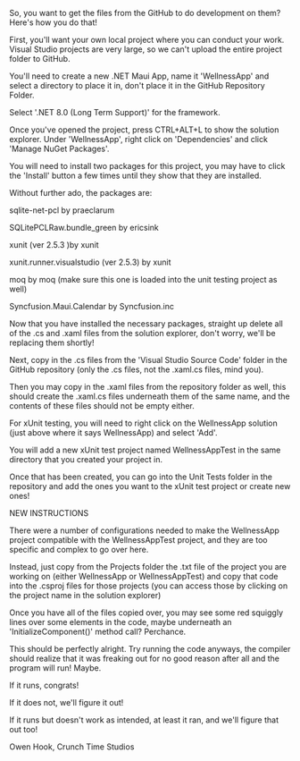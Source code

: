 So, you want to get the files from the GitHub to do development on them? Here's how you do that!

First, you'll want your own local project where you can conduct your work. Visual Studio projects are very large, so we can't upload the entire project folder to GitHub.

You'll need to create a new .NET Maui App, name it 'WellnessApp' and select a directory to place it in, don't place it in the GitHub Repository Folder.

Select '.NET 8.0 (Long Term Support)' for the framework.

Once you've opened the project, press CTRL+ALT+L to show the solution explorer. Under 'WellnessApp', right click on 'Dependencies' and click 'Manage NuGet Packages'.

You will need to install two packages for this project, you may have to click the 'Install' button a few times until they show that they are installed.

Without further ado, the packages are:

sqlite-net-pcl by praeclarum

SQLitePCLRaw.bundle_green by ericsink

xunit (ver 2.5.3 )by xunit

xunit.runner.visualstudio (ver 2.5.3) by xunit

moq by moq (make sure this one is loaded into the unit testing project as well)

Syncfusion.Maui.Calendar by Syncfusion.inc

Now that you have installed the necessary packages, straight up delete all of the .cs and .xaml files from the solution explorer, don't worry, we'll be replacing them shortly!

Next, copy in the .cs files from the 'Visual Studio Source Code' folder in the GitHub repository (only the .cs files, not the .xaml.cs files, mind you).

Then you may copy in the .xaml files from the repository folder as well, this should create the .xaml.cs files underneath them of the same name, and the contents of these files should not be empty either.

For xUnit testing, you will need to right click on the WellnessApp solution (just above where it says WellnessApp) and select 'Add'.

You will add a new xUnit test project named WellnessAppTest in the same directory that you created your project in.

Once that has been created, you can go into the Unit Tests folder in the repository and add the ones you want to the xUnit test project or create new ones!

NEW INSTRUCTIONS

There were a number of configurations needed to make the WellnessApp project compatible with the WellnessAppTest project, and they are too specific and complex to go over here.

Instead, just copy from the Projects folder the .txt file of the project you are working on (either WellnessApp or WellnessAppTest) and copy that code into the .csproj files for those projects (you can access those by clicking on the project name in the solution explorer)

Once you have all of the files copied over, you may see some red squiggly lines over some elements in the code, maybe underneath an 'InitializeComponent()' method call? Perchance.

This should be perfectly alright. Try running the code anyways, the compiler should realize that it was freaking out for no good reason after all and the program will run! Maybe.

If it runs, congrats!

If it does not, we'll figure it out!

If it runs but doesn't work as intended, at least it ran, and we'll figure that out too!

Owen Hook, Crunch Time Studios
